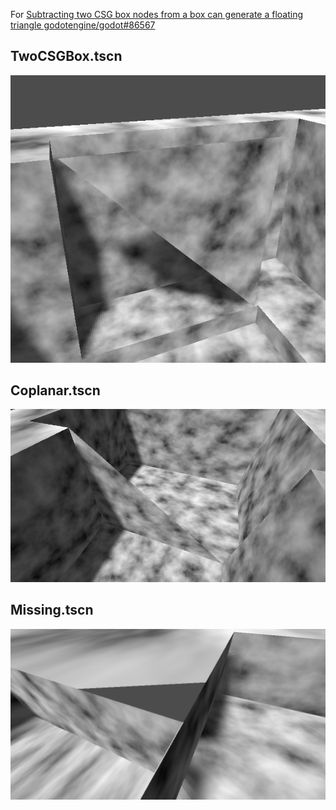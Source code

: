 For [Subtracting two CSG box nodes from a box can generate a floating triangle godotengine/godot#86567](https://github.com/godotengine/godot/issues/86567)

## TwoCSGBox.tscn

![](TwoCSGBox.png)

## Coplanar.tscn

![](Coplanar.png)

## Missing.tscn

![](Missing.png)
